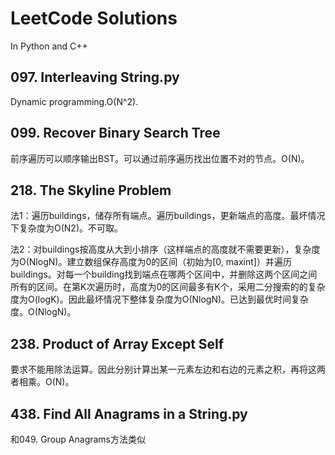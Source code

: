 # LeetCode Solutions
In Python and C++

## 097. Interleaving String.py
Dynamic programming.O(N^2).

## 099. Recover Binary Search Tree
前序遍历可以顺序输出BST。可以通过前序遍历找出位置不对的节点。O(N)。

## 218. The Skyline Problem
法1：遍历buildings，储存所有端点。遍历buildings，更新端点的高度。最坏情况下复杂度为O(N2)。不可取。

法2：对buildings按高度从大到小排序（这样端点的高度就不需要更新），复杂度为O(NlogN)。建立数组保存高度为0的区间（初始为[0, maxint]）并遍历buildings。对每一个building找到端点在哪两个区间中，并删除这两个区间之间所有的区间。在第K次遍历时，高度为0的区间最多有K个，采用二分搜索的的复杂度为O(logK)。因此最坏情况下整体复杂度为O(NlogN)。已达到最优时间复杂度。O(NlogN)。

## 238. Product of Array Except Self
要求不能用除法运算。因此分别计算出某一元素左边和右边的元素之积，再将这两者相乘。O(N)。

## 438. Find All Anagrams in a String.py
和049. Group Anagrams方法类似
